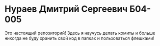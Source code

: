 # Нураев Дмитрий Сергеевич Б04-005
Это настоящий репозиторий!
Здесь я научусь делать комиты и больше никогда не буду хранить свой код в папках и пользоваться флешками!